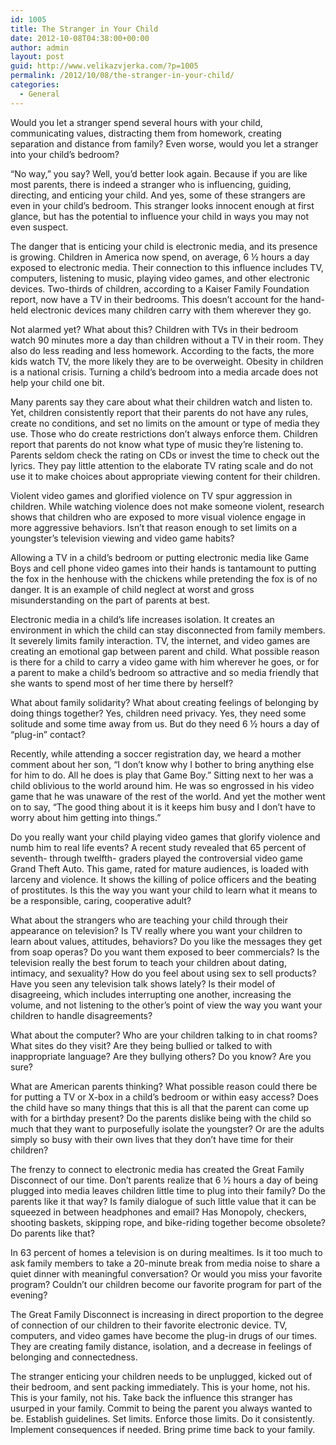 ```yaml
---
id: 1005
title: The Stranger in Your Child
date: 2012-10-08T04:38:00+00:00
author: admin
layout: post
guid: http://www.velikazvjerka.com/?p=1005
permalink: /2012/10/08/the-stranger-in-your-child/
categories:
  - General
---
```

Would you let a stranger spend several hours with your child, communicating values, distracting them from homework, creating separation and distance from family? Even worse, would you let a stranger into your child&#8217;s bedroom?

&#8220;No way,&#8221; you say? Well, you&#8217;d better look again. Because if you are like most parents, there is indeed a stranger who is influencing, guiding, directing, and enticing your child. And yes, some of these strangers are even in your child&#8217;s bedroom. This stranger looks innocent enough at first glance, but has the potential to influence your child in ways you may not even suspect.

The danger that is enticing your child is electronic media, and its presence is growing. Children in America now spend, on average, 6 ½ hours a day exposed to electronic media. Their connection to this influence includes TV, computers, listening to music, playing video games, and other electronic devices. Two-thirds of children, according to a Kaiser Family Foundation report, now have a TV in their bedrooms. This doesn&#8217;t account for the hand-held electronic devices many children carry with them wherever they go.

Not alarmed yet? What about this? Children with TVs in their bedroom watch 90 minutes more a day than children without a TV in their room. They also do less reading and less homework. According to the facts, the more kids watch TV, the more likely they are to be overweight. Obesity in children is a national crisis. Turning a child&#8217;s bedroom into a media arcade does not help your child one bit.

Many parents say they care about what their children watch and listen to. Yet, children consistently report that their parents do not have any rules, create no conditions, and set no limits on the amount or type of media they use. Those who do create restrictions don&#8217;t always enforce them. Children report that parents do not know what type of music they&#8217;re listening to. Parents seldom check the rating on CDs or invest the time to check out the lyrics. They pay little attention to the elaborate TV rating scale and do not use it to make choices about appropriate viewing content for their children.

Violent video games and glorified violence on TV spur aggression in children. While watching violence does not make someone violent, research shows that children who are exposed to more visual violence engage in more aggressive behaviors. Isn&#8217;t that reason enough to set limits on a youngster&#8217;s television viewing and video game habits?

Allowing a TV in a child&#8217;s bedroom or putting electronic media like Game Boys and cell phone video games into their hands is tantamount to putting the fox in the henhouse with the chickens while pretending the fox is of no danger. It is an example of child neglect at worst and gross misunderstanding on the part of parents at best.

Electronic media in a child&#8217;s life increases isolation. It creates an environment in which the child can stay disconnected from family members. It severely limits family interaction. TV, the internet, and video games are creating an emotional gap between parent and child. What possible reason is there for a child to carry a video game with him wherever he goes, or for a parent to make a child&#8217;s bedroom so attractive and so media friendly that she wants to spend most of her time there by herself?

What about family solidarity? What about creating feelings of belonging by doing things together? Yes, children need privacy. Yes, they need some solitude and some time away from us. But do they need 6 ½ hours a day of &#8220;plug-in&#8221; contact?

Recently, while attending a soccer registration day, we heard a mother comment about her son, &#8220;I don&#8217;t know why I bother to bring anything else for him to do. All he does is play that Game Boy.&#8221; Sitting next to her was a child oblivious to the world around him. He was so engrossed in his video game that he was unaware of the rest of the world. And yet the mother went on to say, &#8220;The good thing about it is it keeps him busy and I don&#8217;t have to worry about him getting into things.&#8221;

Do you really want your child playing video games that glorify violence and numb him to real life events? A recent study revealed that 65 percent of seventh- through twelfth- graders played the controversial video game Grand Theft Auto. This game, rated for mature audiences, is loaded with larceny and violence. It shows the killing of police officers and the beating of prostitutes. Is this the way you want your child to learn what it means to be a responsible, caring, cooperative adult?

What about the strangers who are teaching your child through their appearance on television? Is TV really where you want your children to learn about values, attitudes, behaviors? Do you like the messages they get from soap operas? Do you want them exposed to beer commercials? Is the television really the best forum to teach your children about dating, intimacy, and sexuality? How do you feel about using sex to sell products? Have you seen any television talk shows lately? Is their model of disagreeing, which includes interrupting one another, increasing the volume, and not listening to the other&#8217;s point of view the way you want your children to handle disagreements?

What about the computer? Who are your children talking to in chat rooms? What sites do they visit? Are they being bullied or talked to with inappropriate language? Are they bullying others? Do you know? Are you sure?

What are American parents thinking? What possible reason could there be for putting a TV or X-box in a child&#8217;s bedroom or within easy access? Does the child have so many things that this is all that the parent can come up with for a birthday present? Do the parents dislike being with the child so much that they want to purposefully isolate the youngster? Or are the adults simply so busy with their own lives that they don&#8217;t have time for their children?

The frenzy to connect to electronic media has created the Great Family Disconnect of our time. Don&#8217;t parents realize that 6 ½ hours a day of being plugged into media leaves children little time to plug into their family? Do the parents like it that way? Is family dialogue of such little value that it can be squeezed in between headphones and email? Has Monopoly, checkers, shooting baskets, skipping rope, and bike-riding together become obsolete? Do parents like that?

In 63 percent of homes a television is on during mealtimes. Is it too much to ask family members to take a 20-minute break from media noise to share a quiet dinner with meaningful conversation? Or would you miss your favorite program? Couldn&#8217;t our children become our favorite program for part of the evening?

The Great Family Disconnect is increasing in direct proportion to the degree of connection of our children to their favorite electronic device. TV, computers, and video games have become the plug-in drugs of our times. They are creating family distance, isolation, and a decrease in feelings of belonging and connectedness.

The stranger enticing your children needs to be unplugged, kicked out of their bedroom, and sent packing immediately. This is your home, not his. This is your family, not his. Take back the influence this stranger has usurped in your family. Commit to being the parent you always wanted to be. Establish guidelines. Set limits. Enforce those limits. Do it consistently. Implement consequences if needed. Bring prime time back to your family.